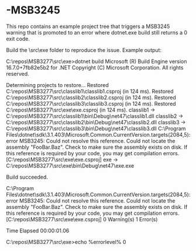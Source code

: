 # -MSB3245
This repo contains an example project tree that triggers a MSB3245 warning that is promoted to an error where dotnet.exe build still returns a 0 exit code.

Build the \src\exe folder to reproduce the issue. Example output:

 C:\repos\MSB3277\src\exe>dotnet build
 Microsoft (R) Build Engine version 16.7.0+7fb82e5b2 for .NET
 Copyright (C) Microsoft Corporation. All rights reserved.

  Determining projects to restore...
  Restored C:\repos\MSB3277\src\classlib1\classlib1.csproj (in 124 ms).
  Restored C:\repos\MSB3277\src\classlib2\classlib2.csproj (in 124 ms).
  Restored C:\repos\MSB3277\src\classlib3\classlib3.csproj (in 124 ms).
  Restored C:\repos\MSB3277\src\exe\exe.csproj (in 124 ms).
  classlib1 -> C:\repos\MSB3277\src\classlib1\bin\Debug\net47\classlib1.dll
  classlib2 -> C:\repos\MSB3277\src\classlib2\bin\Debug\net47\classlib2.dll
  classlib3 -> C:\repos\MSB3277\src\classlib3\bin\Debug\net47\classlib3.dll
C:\Program Files\dotnet\sdk\3.1.403\Microsoft.Common.CurrentVersion.targets(2084,5): error MSB3245: Could not resolve this reference. Could not locate the assembly "FooBar.Baz". Check to make sure the assembly exists on disk. If this reference is required by your code, you may get compilation errors. [C:\repos\MSB3277\src\exe\exe.csproj]
  exe -> C:\repos\MSB3277\src\exe\bin\Debug\net47\exe.exe

 Build succeeded.

 C:\Program Files\dotnet\sdk\3.1.403\Microsoft.Common.CurrentVersion.targets(2084,5): error MSB3245: Could not resolve this reference. Could not locate the assembly "FooBar.Baz". Check to make sure the assembly exists on disk. If this reference is required by your code, you may get compilation errors. [C:\repos\MSB3277\src\exe\exe.csproj]
    0 Warning(s)
    1 Error(s)

 Time Elapsed 00:00:01.06

 C:\repos\MSB3277\src\exe>echo %errorlevel%
 0